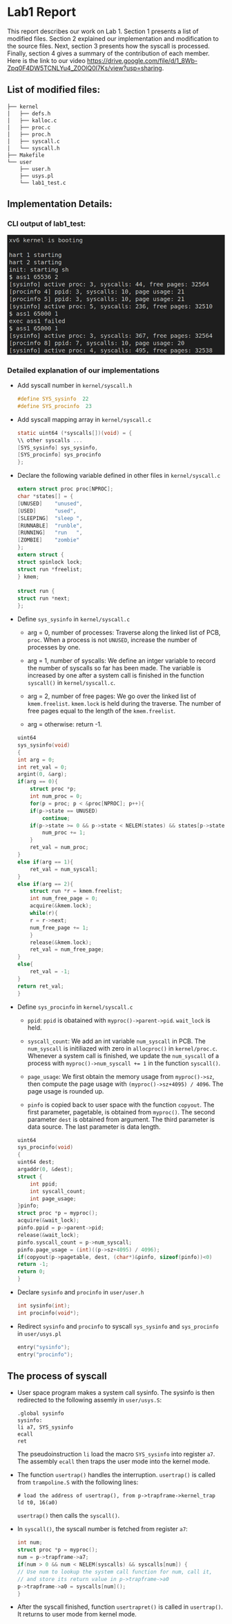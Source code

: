 # Lab1 Report

This report describes our work on Lab 1. Section 1 presents a list of modified files. Section 2 explained our implementation and modification to the source files. Next, section 3 presents how the syscall is processed. Finally, section 4 gives a summary of the contribution of each member. Here is the link to our video https://drive.google.com/file/d/1_8Wb-Zpq0F4DW5TCNLYu4_Z0OlQ0l7Ks/view?usp=sharing.

## List of modified files:
```
├── kernel
│   ├── defs.h
│   ├── kalloc.c
│   ├── proc.c
│   ├── proc.h
│   ├── syscall.c
│   └── syscall.h
├── Makefile
└── user
    ├── user.h
    ├── usys.pl
    └── lab1_test.c
```

## Implementation Details:

### CLI output of lab1_test:
![](result.png)

### Detailed explanation of our implementations
- Add syscall number in `kernel/syscall.h`

    ```c
    #define SYS_sysinfo  22
    #define SYS_procinfo  23
    ```
- Add syscall mapping array in `kernel/syscall.c`

    ```c
    static uint64 (*syscalls[])(void) = {
    \\ other syscalls ...
    [SYS_sysinfo] sys_sysinfo,
    [SYS_procinfo] sys_procinfo
    };
    ```

- Declare the following variable defined in other files in `kernel/syscall.c`
    ```c
    extern struct proc proc[NPROC];
    char *states[] = {
    [UNUSED]    "unused",
    [USED]      "used",
    [SLEEPING]  "sleep ",
    [RUNNABLE]  "runble",
    [RUNNING]   "run   ",
    [ZOMBIE]    "zombie"
    };
    extern struct {
    struct spinlock lock;
    struct run *freelist;
    } kmem;

    struct run {
    struct run *next;
    };
    ```

- Define `sys_sysinfo` in `kernel/syscall.c`
    * arg = 0, number of processes: Traverse along the linked list of PCB, `proc`. When a process is not `UNUSED`, increase the number of processes by one.  
    
    * arg = 1, number of syscalls: We define an intger variable to record the number of syscalls so far has been made. The variable is increased by one after a system call is finished in the function `syscall()` in `kernel/syscall.c`.
    
    * arg = 2, number of free pages: We go over the linked list of `kmem.freelist`. `kmem.lock` is held during the traverse. The number of free pages equal to the length of the `kmem.freelist`.
    
    * arg = otherwise: return -1.

    ```c
    uint64
    sys_sysinfo(void)
    {
    int arg = 0;
    int ret_val = 0;
    argint(0, &arg);
    if(arg == 0){
        struct proc *p;
        int num_proc = 0;
        for(p = proc; p < &proc[NPROC]; p++){
        if(p->state == UNUSED)
            continue;
        if(p->state >= 0 && p->state < NELEM(states) && states[p->state])
            num_proc += 1;
        }
        ret_val = num_proc;
    } 
    else if(arg == 1){
        ret_val = num_syscall;
    }
    else if(arg == 2){
        struct run *r = kmem.freelist;
        int num_free_page = 0;
        acquire(&kmem.lock);
        while(r){
        r = r->next;
        num_free_page += 1;
        }
        release(&kmem.lock);
        ret_val = num_free_page;
    }
    else{
        ret_val = -1;
    }
    return ret_val;
    }
    ```

- Define `sys_procinfo` in `kernel/syscall.c`
    * `ppid`: `ppid` is obatained with `myproc()->parent->pid`. `wait_lock` is held.

    * `syscall_count`: We add an int variable `num_syscall` in PCB. The `num_syscall` is initiliazed with zero in `allocproc()` in `kernel/proc.c`. Whenever a system call is finished, we update the `num_syscall` of a process with `myproc()->num_syscall += 1` in the function `syscall()`.

    * `page_usage`: We first obtain the memory usage from `myproc()->sz`, then compute the page usage with   `(myproc()->sz+4095) / 4096`. The page usage is rounded up.

    * `pinfo` is copied back to user space with the function `copyout`.  The first parameter, pagetable, is obtained from `myproc()`. The second parameter `dest` is obtained from argument. The third parameter is data source. The last parameter is data length.
    
    ```c
    uint64
    sys_procinfo(void)
    {
    uint64 dest;
    argaddr(0, &dest);
    struct {
        int ppid;
        int syscall_count;
        int page_usage;
    }pinfo;
    struct proc *p = myproc();
    acquire(&wait_lock);
    pinfo.ppid = p->parent->pid;
    release(&wait_lock);
    pinfo.syscall_count = p->num_syscall;
    pinfo.page_usage = (int)((p->sz+4095) / 4096);
    if(copyout(p->pagetable, dest, (char*)&pinfo, sizeof(pinfo))<0)
    return -1;
    return 0;
    }

    ```

- Declare `sysinfo` and `procinfo` in `user/user.h`
    ```c
    int sysinfo(int);
    int procinfo(void*);
    ```

- Redirect `sysinfo` and `procinfo` to syscall `sys_sysinfo` and `sys_procinfo` in `user/usys.pl`
    ```c
    entry("sysinfo");
    entry("procinfo");
    ```

## The process of syscall

- User space program makes a system call sysinfo. The sysinfo is then redirected to the following assemly in `user/usys.S`:
    ```assembly
    .global sysinfo
    sysinfo:
    li a7, SYS_sysinfo
    ecall
    ret
    ```
    The pseudoinstruction `li` load the macro `SYS_sysinfo` into register `a7`. The assembly `ecall` then traps the user mode into the kernel mode.

- The function `usertrap()` handles the interruption. `usertrap()` is called from `trampoline.S` with the following lines:
    ```assembly
    # load the address of usertrap(), from p->trapframe->kernel_trap
    ld t0, 16(a0)
    ```
    `usertrap()` then calls the `syscall()`. 


- In `syscall()`, the syscall number is fetched from register `a7`:
    ```c
    int num;
    struct proc *p = myproc();
    num = p->trapframe->a7;
    if(num > 0 && num < NELEM(syscalls) && syscalls[num]) {
    // Use num to lookup the system call function for num, call it,
    // and store its return value in p->trapframe->a0
    p->trapframe->a0 = syscalls[num]();
    }
    ```

- After the syscall finished, function `usertrapret()` is called in `usertrap()`. It returns to user mode from kernel mode.
